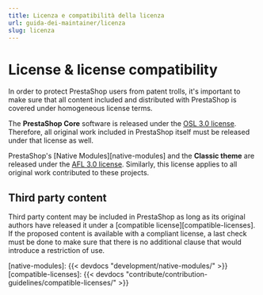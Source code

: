 ```yaml
---
title: Licenza e compatibilità della licenza
url: guida-dei-maintainer/licenza
slug: licenza
---
```


# License & license compatibility

In order to protect PrestaShop users from patent trolls, it's important to make sure that all content included and distributed with PrestaShop is covered under homogeneous license terms.

The **PrestaShop Core** software is released under the [OSL 3.0 license](https://opensource.org/licenses/OSL-3.0). Therefore, all original work included in PrestaShop itself must be released under that license as well.

PrestaShop's [Native Modules][native-modules] and the **Classic theme** are released under the [AFL 3.0 license](https://opensource.org/licenses/AFL-3.0). Similarly, this license applies to all original work contributed to these projects.

## Third party content

Third party content may be included in PrestaShop as long as its original authors have released it under a [compatible license][compatible-licenses]. If the proposed content is available with a compliant license, a last check must be done to make sure that there is no additional clause that would introduce a restriction of use.


[native-modules]: {{< devdocs "development/native-modules/" >}}
[compatible-licenses]: {{< devdocs "contribute/contribution-guidelines/compatible-licenses/" >}}

